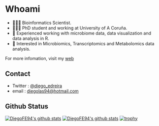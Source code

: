 # Whoami

- 👨🏻‍💻 Bioinformatics Scientist.
- 👨🏻‍🎓 PhD student and working at University of A Coruña.
- 🦠 Experienced working with microbiome data, data visualization and data analysis in R.
- 👀 Interested in Microbiomics, Transcriptomics and Metabolomics data analysis.

For more infomation, visit my [web](https://diegofe94.github.io)

## Contact

- Twitter : [@diego_edreira](https://x.com/diego_edreira)
- email : diegolas94@hotmail.com

## Github Status
[![DiegoFE94's github stats](https://github-readme-stats-git-masterorgs-github-readme-stats-team.vercel.app/api?username=DiegoFE94&include_orgs=true&show_icons=true&hide_border=true&theme=github_dark&locale=en
)](https://github.com/DiegoFE94)
[![DiegoFE94's github stats](https://github-readme-stats.vercel.app/api/top-langs/?username=DiegoFE94&exclude_repo=DiegoFE94.github.io&show_icons=true&hide_border=true&title_color=004386&icon_color=004386&layout=compact&count_private=true&langs_count=8&theme=github_dark&hide=)](https://github.com/DiegoFE94)
[![trophy](https://github-profile-trophy.vercel.app/?username=DiegoFE94)](https://github.com/DiegoFE94)